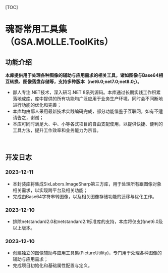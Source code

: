 [TOC]

# 魂哥常用工具集（GSA.MOLLE.ToolKits）

## 功能介绍

**本库提供用于处理各种图像的辅助与应用需求的相关工具，诸如图像与Base64相互转换、图像落盘存储等，支持多种版本（net6.0;net7.0;net8.0;）。**

- 鄙人专注.NET技术，深入研习.NET 8系列源码。本库通过长期实践工作积累落地成库，库中提供的所有功能均广泛应用于业务生产环境，同时会不间断地进行功能的优化和完善；
- 本库均由鄙人采用最新技术实践编码完成，部分功能借鉴于互联网，如有不适请告之，谢谢；
- 本库可同时满足大、中、小等各式项目的自由支配使用，以提供快捷、便利的工具方法，提升工作效率和业务能力为宗旨。

<br>

## 开发日志

### 2023-12-11
- 本封装库将集成SixLabors.ImageSharp第三方库，用于处理所有跟图像对象相关需求，以实现跨平台及相关功能；
- 完成由Base64字符串转图像，以及相关图像存储功能的迁移与优化工作。

### 2023-12-10
- 排除netstandard2.0和netstandard2.1标准库的支持，本库将仅支持net6.0及以上版本。

### 2023-12-10
- 创建独立的图像辅助与应用工具集(PictureUtility)，专门用于处理各种图像的辅助与应用需求；
- 完成项目初始化和基础属性配置与定义。
